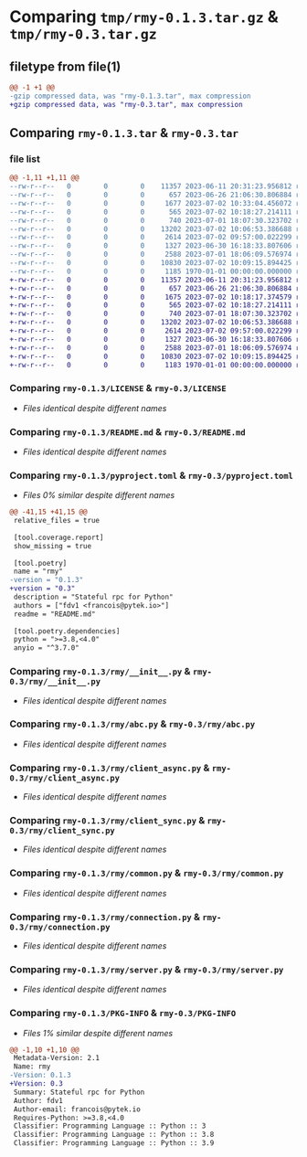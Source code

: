 # Comparing `tmp/rmy-0.1.3.tar.gz` & `tmp/rmy-0.3.tar.gz`

## filetype from file(1)

```diff
@@ -1 +1 @@
-gzip compressed data, was "rmy-0.1.3.tar", max compression
+gzip compressed data, was "rmy-0.3.tar", max compression
```

## Comparing `rmy-0.1.3.tar` & `rmy-0.3.tar`

### file list

```diff
@@ -1,11 +1,11 @@
--rw-r--r--   0        0        0    11357 2023-06-11 20:31:23.956812 rmy-0.1.3/LICENSE
--rw-r--r--   0        0        0      657 2023-06-26 21:06:30.806884 rmy-0.1.3/README.md
--rw-r--r--   0        0        0     1677 2023-07-02 10:33:04.456072 rmy-0.1.3/pyproject.toml
--rw-r--r--   0        0        0      565 2023-07-02 10:18:27.214111 rmy-0.1.3/rmy/__init__.py
--rw-r--r--   0        0        0      740 2023-07-01 18:07:30.323702 rmy-0.1.3/rmy/abc.py
--rw-r--r--   0        0        0    13202 2023-07-02 10:06:53.386688 rmy-0.1.3/rmy/client_async.py
--rw-r--r--   0        0        0     2614 2023-07-02 09:57:00.022299 rmy-0.1.3/rmy/client_sync.py
--rw-r--r--   0        0        0     1327 2023-06-30 16:18:33.807606 rmy-0.1.3/rmy/common.py
--rw-r--r--   0        0        0     2588 2023-07-01 18:06:09.576974 rmy-0.1.3/rmy/connection.py
--rw-r--r--   0        0        0    10830 2023-07-02 10:09:15.894425 rmy-0.1.3/rmy/server.py
--rw-r--r--   0        0        0     1185 1970-01-01 00:00:00.000000 rmy-0.1.3/PKG-INFO
+-rw-r--r--   0        0        0    11357 2023-06-11 20:31:23.956812 rmy-0.3/LICENSE
+-rw-r--r--   0        0        0      657 2023-06-26 21:06:30.806884 rmy-0.3/README.md
+-rw-r--r--   0        0        0     1675 2023-07-02 10:18:17.374579 rmy-0.3/pyproject.toml
+-rw-r--r--   0        0        0      565 2023-07-02 10:18:27.214111 rmy-0.3/rmy/__init__.py
+-rw-r--r--   0        0        0      740 2023-07-01 18:07:30.323702 rmy-0.3/rmy/abc.py
+-rw-r--r--   0        0        0    13202 2023-07-02 10:06:53.386688 rmy-0.3/rmy/client_async.py
+-rw-r--r--   0        0        0     2614 2023-07-02 09:57:00.022299 rmy-0.3/rmy/client_sync.py
+-rw-r--r--   0        0        0     1327 2023-06-30 16:18:33.807606 rmy-0.3/rmy/common.py
+-rw-r--r--   0        0        0     2588 2023-07-01 18:06:09.576974 rmy-0.3/rmy/connection.py
+-rw-r--r--   0        0        0    10830 2023-07-02 10:09:15.894425 rmy-0.3/rmy/server.py
+-rw-r--r--   0        0        0     1183 1970-01-01 00:00:00.000000 rmy-0.3/PKG-INFO
```

### Comparing `rmy-0.1.3/LICENSE` & `rmy-0.3/LICENSE`

 * *Files identical despite different names*

### Comparing `rmy-0.1.3/README.md` & `rmy-0.3/README.md`

 * *Files identical despite different names*

### Comparing `rmy-0.1.3/pyproject.toml` & `rmy-0.3/pyproject.toml`

 * *Files 0% similar despite different names*

```diff
@@ -41,15 +41,15 @@
 relative_files = true
 
 [tool.coverage.report]
 show_missing = true
 
 [tool.poetry]
 name = "rmy"
-version = "0.1.3"
+version = "0.3"
 description = "Stateful rpc for Python"
 authors = ["fdv1 <francois@pytek.io>"]
 readme = "README.md"
 
 [tool.poetry.dependencies]
 python = ">=3.8,<4.0"
 anyio = "^3.7.0"
```

### Comparing `rmy-0.1.3/rmy/__init__.py` & `rmy-0.3/rmy/__init__.py`

 * *Files identical despite different names*

### Comparing `rmy-0.1.3/rmy/abc.py` & `rmy-0.3/rmy/abc.py`

 * *Files identical despite different names*

### Comparing `rmy-0.1.3/rmy/client_async.py` & `rmy-0.3/rmy/client_async.py`

 * *Files identical despite different names*

### Comparing `rmy-0.1.3/rmy/client_sync.py` & `rmy-0.3/rmy/client_sync.py`

 * *Files identical despite different names*

### Comparing `rmy-0.1.3/rmy/common.py` & `rmy-0.3/rmy/common.py`

 * *Files identical despite different names*

### Comparing `rmy-0.1.3/rmy/connection.py` & `rmy-0.3/rmy/connection.py`

 * *Files identical despite different names*

### Comparing `rmy-0.1.3/rmy/server.py` & `rmy-0.3/rmy/server.py`

 * *Files identical despite different names*

### Comparing `rmy-0.1.3/PKG-INFO` & `rmy-0.3/PKG-INFO`

 * *Files 1% similar despite different names*

```diff
@@ -1,10 +1,10 @@
 Metadata-Version: 2.1
 Name: rmy
-Version: 0.1.3
+Version: 0.3
 Summary: Stateful rpc for Python
 Author: fdv1
 Author-email: francois@pytek.io
 Requires-Python: >=3.8,<4.0
 Classifier: Programming Language :: Python :: 3
 Classifier: Programming Language :: Python :: 3.8
 Classifier: Programming Language :: Python :: 3.9
```

